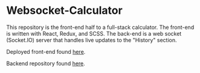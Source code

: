 # Websocket-Calculator
This repository is the front-end half to a full-stack calculator. The front-end is written with React, Redux, and SCSS. The back-end is a web socket (Socket.IO) server that handles live updates to the "History" section.

Deployed front-end found [here](https://5f5957918c7c8700089d45ed--zen-wiles-ffe9c9.netlify.app/).

Backend repository found [here](https://github.com/AlexJoeb/Websocket-Calculator-BE).
